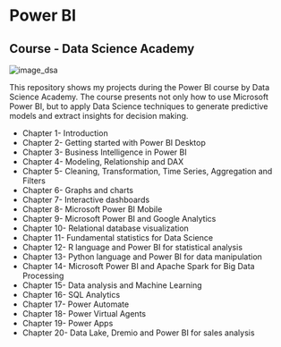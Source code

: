 # Power BI
## Course - Data Science Academy

![image_dsa](https://github.com/raquelcolares/PowerBI_DSA-/blob/main/image%20dsa.jpeg)

This repository shows my projects during the Power BI course by Data Science Academy.
The course presents not only how to use Microsoft Power BI, but to apply Data Science techniques to generate predictive models and extract insights for decision making.

* Chapter 1- Introduction
* Chapter 2- Getting started with Power BI Desktop
* Chapter 3- Business Intelligence in Power BI
* Chapter 4- Modeling, Relationship and DAX
* Chapter 5- Cleaning, Transformation, Time Series, Aggregation and Filters
* Chapter 6- Graphs and charts
* Chapter 7- Interactive dashboards
* Chapter 8- Microsoft Power BI Mobile 
* Chapter 9- Microsoft Power BI and Google Analytics 
* Chapter 10- Relational database visualization
* Chapter 11- Fundamental statistics for Data Science 
* Chapter 12- R language and Power BI for statistical analysis
* Chapter 13- Python language and Power BI for data manipulation
* Chapter 14- Microsoft Power BI and Apache Spark for Big Data Processing
* Chapter 15- Data analysis and Machine Learning
* Chapter 16- SQL Analytics
* Chapter 17- Power Automate
* Chapter 18- Power Virtual Agents
* Chapter 19- Power Apps
* Chapter 20- Data Lake, Dremio and Power BI for sales analysis
